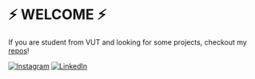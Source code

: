 # ⚡ WELCOME ⚡

If you are student from VUT and looking for some projects, checkout my [repos](https://github.com/turytsia?tab=repositories)!

[![Instagram](https://img.shields.io/badge/Instagram-%23E4405F.svg?logo=Instagram&logoColor=white)](https://instagram.com/aturytsia/) [![LinkedIn](https://img.shields.io/badge/LinkedIn-%230077B5.svg?logo=linkedin&logoColor=white)](https://linkedin.com/in/alexander-turytsia/) 
